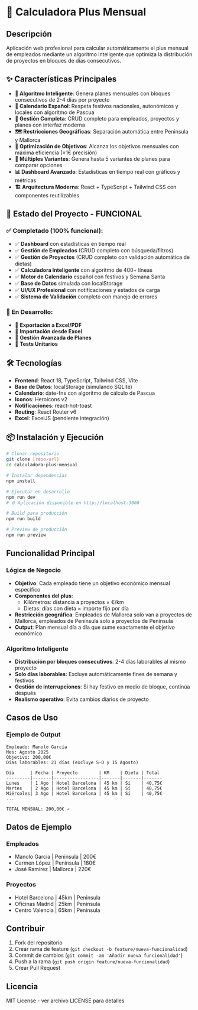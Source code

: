 # 🧮 Calculadora Plus Mensual

## Descripción

Aplicación web profesional para calcular automáticamente el plus mensual de empleados mediante un algoritmo inteligente que optimiza la distribución de proyectos en bloques de días consecutivos.

## ✨ Características Principales

- **🧠 Algoritmo Inteligente**: Genera planes mensuales con bloques consecutivos de 2-4 días por proyecto
- **📅 Calendario Español**: Respeta festivos nacionales, autonómicos y locales con algoritmo de Pascua
- **👥 Gestión Completa**: CRUD completo para empleados, proyectos y planes con interfaz moderna
- **🗺️ Restricciones Geográficas**: Separación automática entre Peninsula y Mallorca
- **🎯 Optimización de Objetivos**: Alcanza los objetivos mensuales con máxima eficiencia (±1€ precisión)
- **🔄 Múltiples Variantes**: Genera hasta 5 variantes de planes para comparar opciones
- **📊 Dashboard Avanzado**: Estadísticas en tiempo real con gráficos y métricas
- **🏗️ Arquitectura Moderna**: React + TypeScript + Tailwind CSS con componentes reutilizables

## 🚀 Estado del Proyecto - FUNCIONAL

### ✅ Completado (100% funcional):
- ✅ **Dashboard** con estadísticas en tiempo real
- ✅ **Gestión de Empleados** (CRUD completo con búsqueda/filtros)
- ✅ **Gestión de Proyectos** (CRUD completo con validación automática de dietas)
- ✅ **Calculadora Inteligente** con algoritmo de 400+ líneas
- ✅ **Motor de Calendario** español con festivos y Semana Santa
- ✅ **Base de Datos** simulada con localStorage
- ✅ **UI/UX Profesional** con notificaciones y estados de carga
- ✅ **Sistema de Validación** completo con manejo de errores

### 🔄 En Desarrollo:
- 🔄 **Exportación a Excel/PDF**
- 🔄 **Importación desde Excel**
- 🔄 **Gestión Avanzada de Planes**
- 🔄 **Tests Unitarios**

## 🛠️ Tecnologías

- **Frontend**: React 18, TypeScript, Tailwind CSS, Vite
- **Base de Datos**: localStorage (simulando SQLite) 
- **Calendario**: date-fns con algoritmo de cálculo de Pascua
- **Iconos**: Heroicons v2
- **Notificaciones**: react-hot-toast
- **Routing**: React Router v6
- **Excel**: ExcelJS (pendiente integración)

## 📦 Instalación y Ejecución

```bash
# Clonar repositorio
git clone [repo-url]
cd calculadora-plus-mensual

# Instalar dependencias
npm install

# Ejecutar en desarrollo
npm run dev
# 🌐 Aplicación disponible en http://localhost:3000

# Build para producción  
npm run build

# Preview de producción
npm run preview
```

## Funcionalidad Principal

### Lógica de Negocio
- **Objetivo**: Cada empleado tiene un objetivo económico mensual específico
- **Componentes del plus**: 
  - Kilómetros: distancia a proyectos × €/km
  - Dietas: días con dieta × importe fijo por día
- **Restricción geográfica**: Empleados de Mallorca solo van a proyectos de Mallorca, empleados de Península solo a proyectos de Península
- **Output**: Plan mensual día a día que sume exactamente el objetivo económico

### Algoritmo Inteligente
- **Distribución por bloques consecutivos**: 2-4 días laborables al mismo proyecto
- **Solo días laborables**: Excluye automáticamente fines de semana y festivos
- **Gestión de interrupciones**: Si hay festivo en medio de bloque, continúa después
- **Realismo operativo**: Evita cambios diarios de proyecto

## Casos de Uso

### Ejemplo de Output
```
Empleado: Manolo García
Mes: Agosto 2025
Objetivo: 200,00€
Días laborables: 21 días (excluye S-D y 15 Agosto)

Día      | Fecha | Proyecto        | KM    | Dieta | Total
---------|-------|-----------------|-------|-------|-------
Lunes    | 1 Ago | Hotel Barcelona | 45 km | Sí    | 40,75€
Martes   | 2 Ago | Hotel Barcelona | 45 km | Sí    | 40,75€
Miércoles| 3 Ago | Hotel Barcelona | 45 km | Sí    | 40,75€
...

TOTAL MENSUAL: 200,00€ ✓
```

## Datos de Ejemplo

### Empleados
- Manolo García | Peninsula | 200€
- Carmen López | Peninsula | 180€  
- José Ramírez | Mallorca | 220€

### Proyectos
- Hotel Barcelona | 45km | Peninsula
- Oficinas Madrid | 25km | Peninsula
- Centro Valencia | 65km | Peninsula

## Contribuir

1. Fork del repositorio
2. Crear rama de feature (`git checkout -b feature/nueva-funcionalidad`)
3. Commit de cambios (`git commit -am 'Añadir nueva funcionalidad'`)
4. Push a la rama (`git push origin feature/nueva-funcionalidad`)
5. Crear Pull Request

## Licencia

MIT License - ver archivo LICENSE para detalles